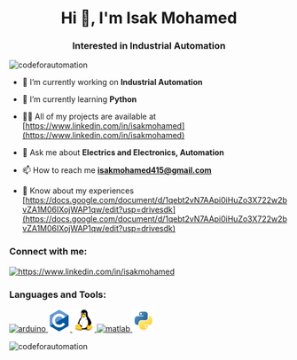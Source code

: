 <h1 align="center">Hi 👋, I'm Isak Mohamed</h1>
<h3 align="center">Interested in Industrial Automation</h3>

<p align="left"> <img src="https://komarev.com/ghpvc/?username=codeforautomation&label=Profile%20views&color=0e75b6&style=flat" alt="codeforautomation" /> </p>

- 🔭 I’m currently working on **Industrial Automation**

- 🌱 I’m currently learning **Python**

- 👨‍💻 All of my projects are available at [https://www.linkedin.com/in/isakmohamed](https://www.linkedin.com/in/isakmohamed)

- 💬 Ask me about **Electrics and Electronics, Automation**

- 📫 How to reach me **isakmohamed415@gmail.com**

- 📄 Know about my experiences [https://docs.google.com/document/d/1qebt2vN7AApi0iHuZo3X722w2bvZA1M06IXojWAP1qw/edit?usp=drivesdk](https://docs.google.com/document/d/1qebt2vN7AApi0iHuZo3X722w2bvZA1M06IXojWAP1qw/edit?usp=drivesdk)

<h3 align="left">Connect with me:</h3>
<p align="left">
<a href="https://linkedin.com/in/https://www.linkedin.com/in/isakmohamed" target="blank"><img align="center" src="https://raw.githubusercontent.com/rahuldkjain/github-profile-readme-generator/master/src/images/icons/Social/linked-in-alt.svg" alt="https://www.linkedin.com/in/isakmohamed" height="30" width="40" /></a>
</p>

<h3 align="left">Languages and Tools:</h3>
<p align="left"> <a href="https://www.arduino.cc/" target="_blank" rel="noreferrer"> <img src="https://cdn.worldvectorlogo.com/logos/arduino-1.svg" alt="arduino" width="40" height="40"/> </a> <a href="https://www.cprogramming.com/" target="_blank" rel="noreferrer"> <img src="https://raw.githubusercontent.com/devicons/devicon/master/icons/c/c-original.svg" alt="c" width="40" height="40"/> </a> <a href="https://www.linux.org/" target="_blank" rel="noreferrer"> <img src="https://raw.githubusercontent.com/devicons/devicon/master/icons/linux/linux-original.svg" alt="linux" width="40" height="40"/> </a> <a href="https://www.mathworks.com/" target="_blank" rel="noreferrer"> <img src="https://upload.wikimedia.org/wikipedia/commons/2/21/Matlab_Logo.png" alt="matlab" width="40" height="40"/> </a> <a href="https://www.python.org" target="_blank" rel="noreferrer"> <img src="https://raw.githubusercontent.com/devicons/devicon/master/icons/python/python-original.svg" alt="python" width="40" height="40"/> </a> </p>

<p><img align="center" src="https://github-readme-stats.vercel.app/api/top-langs?username=codeforautomation&show_icons=true&locale=en&layout=compact" alt="codeforautomation" /></p>
